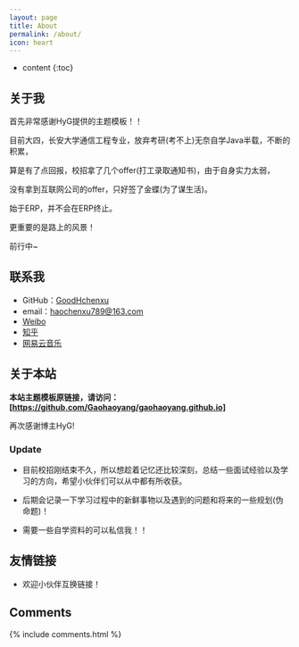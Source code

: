 ```yaml
---
layout: page
title: About
permalink: /about/
icon: heart
---
```


* content
{:toc}

## 关于我
首先非常感谢HyG提供的主题模板！！

目前大四，长安大学通信工程专业，放弃考研(考不上)无奈自学Java半载，不断的积累，

算是有了点回报，校招拿了几个offer(打工录取通知书)，由于自身实力太弱，

没有拿到互联网公司的offer，只好签了金蝶(为了谋生活)。

始于ERP，并不会在ERP终止。

更重要的是路上的风景！

前行中~


## 联系我

* GitHub：[GoodHchenxu](https://github.com/GoodHchenxu)
* email：haochenxu789@163.com
* [Weibo](weibo.com/u/2011937585)
* [知乎](https://www.zhihu.com/people/hao-chen-xu-9)
* [网易云音乐](哈哈哈哈开心呀)

## 关于本站
**本站主题模板原链接，请访问：[https://github.com/Gaohaoyang/gaohaoyang.github.io]**

再次感谢博主HyG!

### Update
* 目前校招刚结束不久，所以想趁着记忆还比较深刻，总结一些面试经验以及学习的方向，希望小伙伴们可以从中都有所收获。

* 后期会记录一下学习过程中的新鲜事物以及遇到的问题和将来的一些规划(伪命题)！

* 需要一些自学资料的可以私信我！！

## 友情链接

* 欢迎小伙伴互换链接！

## Comments

{% include comments.html %}
